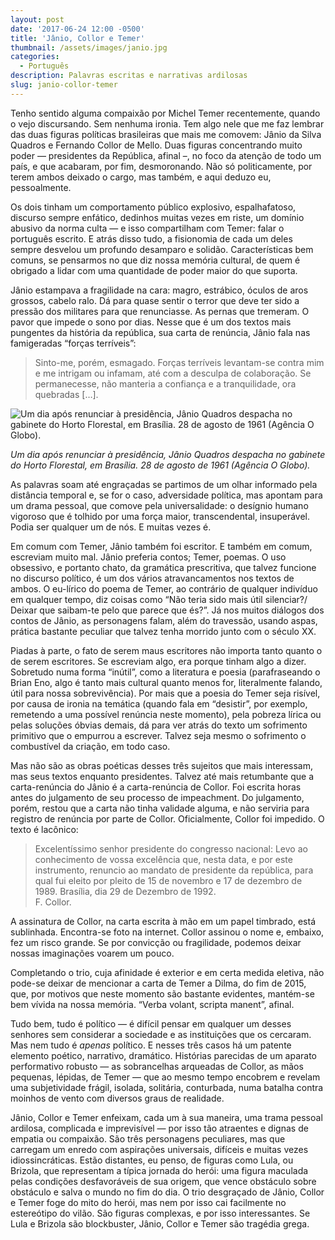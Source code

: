 ```yaml
---
layout: post
date: '2017-06-24 12:00 -0500'
title: 'Jânio, Collor e Temer'
thumbnail: /assets/images/janio.jpg
categories:
  - Português
description: Palavras escritas e narrativas ardilosas
slug: janio-collor-temer
---
```

Tenho sentido alguma compaixão por Michel Temer recentemente, quando o vejo discursando. Sem nenhuma ironia. Tem algo nele que me faz lembrar das duas figuras políticas brasileiras que mais me comovem: Jânio da Silva Quadros e Fernando Collor de Mello. Duas figuras concentrando muito poder — presidentes da República, afinal –, no foco da atenção de todo um país, e que acabaram, por fim, desmoronando. Não só politicamente, por terem ambos deixado o cargo, mas também, e aqui deduzo eu, pessoalmente.

Os dois tinham um comportamento público explosivo, espalhafatoso, discurso sempre enfático, dedinhos muitas vezes em riste, um domínio abusivo da norma culta — e isso compartilham com Temer: falar o português escrito. E atrás disso tudo, a fisionomia de cada um deles sempre desvelou um profundo desamparo e solidão. Características bem comuns, se pensarmos no que diz nossa memória cultural, de quem é obrigado a lidar com uma quantidade de poder maior do que suporta.

Jânio estampava a fragilidade na cara: magro, estrábico, óculos de aros grossos, cabelo ralo. Dá para quase sentir o terror que deve ter sido a pressão dos militares para que renunciasse. As pernas que tremeram. O pavor que impede o sono por dias. Nesse que é um dos textos mais pungentes da história da república, sua carta de renúncia, Jânio fala nas famigeradas “forças terríveis”:

> Sinto-me, porém, esmagado. Forças terríveis levantam-se contra mim e me intrigam ou infamam, até com a desculpa de colaboração. Se permanecesse, não manteria a confiança e a tranquilidade, ora quebradas […].

![Um dia após renunciar à presidência, Jânio Quadros despacha no gabinete do Horto Florestal, em Brasília. 28 de agosto de 1961 (Agência O Globo).]({{site.baseurl}}/assets/images/janio.jpg)

*Um dia após renunciar à presidência, Jânio Quadros despacha no gabinete do Horto Florestal, em Brasília. 28 de agosto de 1961 (Agência O Globo).*

As palavras soam até engraçadas se partimos de um olhar informado pela distância temporal e, se for o caso, adversidade política, mas apontam para um drama pessoal, que comove pela universalidade: o desígnio humano vigoroso que é tolhido por uma força maior, transcendental, insuperável. Podia ser qualquer um de nós. E muitas vezes é.

Em comum com Temer, Jânio também foi escritor. E também em comum, escreviam muito mal. Jânio preferia contos; Temer, poemas. O uso obsessivo, e portanto chato, da gramática prescritiva, que talvez funcione no discurso político, é um dos vários atravancamentos nos textos de ambos. O eu-lírico do poema de Temer, ao contrário de qualquer indivíduo em qualquer tempo, diz coisas como “Não teria sido mais útil silenciar?/ Deixar que saibam-te pelo que parece que és?”. Já nos muitos diálogos dos contos de Jânio, as personagens falam, além do travessão, usando aspas, prática bastante peculiar que talvez tenha morrido junto com o século XX.

Piadas à parte, o fato de serem maus escritores não importa tanto quanto o de serem escritores. Se escreviam algo, era porque tinham algo a dizer. Sobretudo numa forma “inútil”, como a literatura e poesia (parafraseando o Brian Eno, algo é tanto mais cultural quanto menos for, literalmente falando, útil para nossa sobrevivência). Por mais que a poesia do Temer seja risível, por causa de ironia na temática (quando fala em “desistir”, por exemplo, remetendo a uma possível renúncia neste momento), pela pobreza lírica ou pelas soluções óbvias demais, dá para ver atrás do texto um sofrimento primitivo que o empurrou a escrever. Talvez seja mesmo o sofrimento o combustível da criação, em todo caso.

Mas não são as obras poéticas desses três sujeitos que mais interessam, mas seus textos enquanto presidentes. Talvez até mais retumbante que a carta-renúncia do Jânio é a carta-renúncia de Collor. Foi escrita horas antes do julgamento de seu processo de impeachment. Do julgamento, porém, restou que a carta não tinha validade alguma, e não serviria para registro de renúncia por parte de Collor. Oficialmente, Collor foi impedido. O texto é lacônico:

> Excelentíssimo senhor presidente do congresso nacional: Levo ao conhecimento de vossa excelência que, nesta data, e por este instrumento, renuncio ao mandato de presidente da república, para qual fui eleito por pleito de 15 de novembro e 17 de dezembro de 1989. Brasília, dia 29 de Dezembro de 1992.  
> F. Collor.

A assinatura de Collor, na carta escrita à mão em um papel timbrado, está sublinhada. Encontra-se foto na internet. Collor assinou o nome e, embaixo, fez um risco grande. Se por convicção ou fragilidade, podemos deixar nossas imaginações voarem um pouco.

Completando o trio, cuja afinidade é exterior e em certa medida eletiva, não pode-se deixar de mencionar a carta de Temer a Dilma, do fim de 2015, que, por motivos que neste momento são bastante evidentes, mantém-se bem vívida na nossa memória. “Verba volant, scripta manent”, afinal.

Tudo bem, tudo é político — é difícil pensar em qualquer um desses senhores sem considerar a sociedade e as instituições que os cercaram. Mas nem tudo é *apenas* político. E nesses três casos há um patente elemento poético, narrativo, dramático. Histórias parecidas de um aparato performativo robusto — as sobrancelhas arqueadas de Collor, as mãos pequenas, lépidas, de Temer — que ao mesmo tempo encobrem e revelam uma subjetividade frágil, isolada, solitária, conturbada, numa batalha contra moinhos de vento com diversos graus de realidade.

Jânio, Collor e Temer enfeixam, cada um à sua maneira, uma trama pessoal ardilosa, complicada e imprevisível — por isso tão atraentes e dignas de empatia ou compaixão. São três personagens peculiares, mas que carregam um enredo com aspirações universais, difíceis e muitas vezes idiossincráticas. Estão distantes, eu penso, de figuras como Lula, ou Brizola, que representam a típica jornada do herói: uma figura maculada pelas condições desfavoráveis de sua origem, que vence obstáculo sobre obstáculo e salva o mundo no fim do dia. O trio desgraçado de Jânio, Collor e Temer foge do mito do herói, mas nem por isso cai facilmente no estereótipo do vilão. São figuras complexas, e por isso interessantes. Se Lula e Brizola são blockbuster, Jânio, Collor e Temer são tragédia grega.
